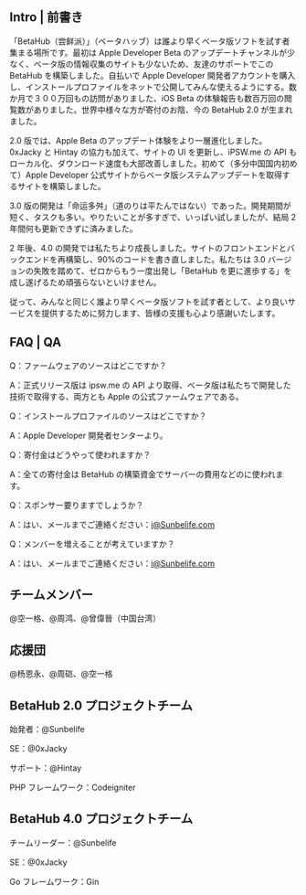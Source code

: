 ## Intro | 前書き

「BetaHub（尝鲜派）」（ベータハッブ）は誰より早くベータ版ソフトを試す者集まる場所です。最初は Apple Developer Beta のアップデートチャンネルが少なく、ベータ版の情報収集のサイトも少ないため、友達のサポートでこの BetaHub を構築しました。自払いで Apple Developer 開発者アカウントを購入し、インストールプロファイルをネットで公開してみんな使えるようにする。数か月で３００万回もの訪問がありました、iOS Beta の体験報告も数百万回の閲覧数がありました。世界中様々な方が寄付のお陰、今の BetaHub 2.0 が生まれました。

2.0 版では、Apple Beta のアップデート体験をより一層進化しました。0xJacky と Hintay の協力も加えて、サイトの UI を更新し、iPSW.me の API もローカル化、ダウンロード速度も大部改善しました。初めて（多分中国国内初めて）Apple Developer 公式サイトからベータ版システムアップデートを取得するサイトを構築しました。

3.0 版の開発は「命运多舛」（道のりは平たんではない）であった。開発期間が短く、タスクも多い。やりたいことが多すぎで、いっぱい試しましたが、結局 2 年間何も更新できずに済みました。

2 年後、4.0 の開発では私たちより成長しました。サイトのフロントエンドとバックエンドを再構築し、90%のコードを書き直しました。私たちは 3.0 バージョンの失敗を踏めて、ゼロからもう一度出発し「BetaHub を更に進歩する」を成し遂げるため頑張らないといけません。

従って、みんなと同じく誰より早くベータ版ソフトを試す者として、より良いサービスを提供するために努力します、皆様の支援も心より感謝いたします。

## FAQ | QA

Q：ファームウェアのソースはどこですか？

A：正式リリース版は ipsw.me の API より取得、ベータ版は私たちで開発した技術で取得する、両方とも Apple の公式ファームウェアである。

Q：インストールプロファイルのソースはどこですか？

A：Apple Developer 開発者センターより。

Q：寄付金はどうやって使われますか？

A：全ての寄付金は BetaHub の構築資金でサーバーの費用などのに使われます。

Q：スポンサー要りますでしょうか？

A：はい、メールまでご連絡ください：i@Sunbelife.com

Q：メンバーを増えることが考えていますか？

A：はい、メールまでご連絡ください：i@Sunbelife.com

## チームメンバー

@空一格、@周鸿、@曾偉晉（中国台湾）

## 応援団

@杨恩永、@周硙、@空一格

## BetaHub 2.0 プロジェクトチーム

始発者：@Sunbelife

SE：@0xJacky

サポート：@Hintay

PHP フレームワーク：Codeigniter

## BetaHub 4.0 プロジェクトチーム

チームリーダー：@Sunbelife

SE：@0xJacky

Go フレームワーク：Gin
